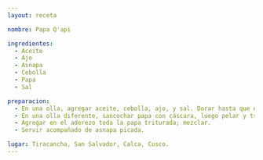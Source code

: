 ```yaml
---
layout: receta

nombre: Papa Q'api

ingredientes:
  - Aceite
  - Ajo
  - Asnapa
  - Cebolla
  - Papa
  - Sal

preparacion:
  - En una olla, agregar aceite, cebolla, ajo, y sal. Dorar hasta que el aderezo desprenda un aroma agradable.
  - En una olla diferente, sancochar papa con cáscara, luego pelar y triturar con un cucharón.
  - Agregar en el aderezo toda la papa triturada; mezclar.
  - Servir acompañado de asnapa picada.

lugar: Tiracancha, San Salvador, Calca, Cusco. 
---
```

